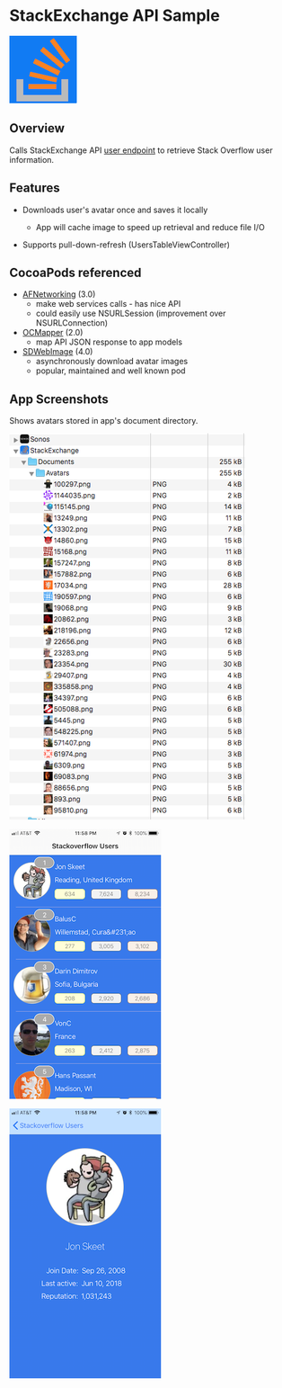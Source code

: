 StackExchange API Sample
===========

![Emotion app icon](./StackExchange/Assets.xcassets/AppIcon.appiconset/AppIcon@2x.png)

## Overview
Calls StackExchange API [user endpoint](https://api.stackexchange.com/2.2/users?site=stackoverflow) to retrieve Stack Overflow user information.

## Features

* Downloads user's avatar once and saves it locally
  * App will cache image to speed up retrieval and reduce file I/O

* Supports pull-down-refresh (UsersTableViewController)

## CocoaPods referenced

* [AFNetworking](https://github.com/AFNetworking/AFNetworking) (3.0)
  * make web services calls - has nice API
  * could easily use NSURLSession (improvement over NSURLConnection)
* [OCMapper](https://github.com/aryaxt/OCMapper) (2.0)
  * map API JSON response to app models
* [SDWebImage](https://github.com/rs/SDWebImage) (4.0)
  * asynchronously download avatar images
  * popular, maintained and well known pod

## App Screenshots
Shows avatars stored in app's document directory.

![ImagesStored on disk](./StackExchange/Screenshots/AppDocumentsDirectory.png)

![Users](./StackExchange/Screenshots/Users.png)

![User Details](./StackExchange/Screenshots/UserDetails.png)
